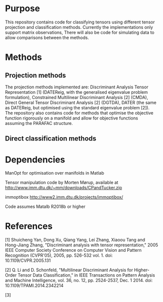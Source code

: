 # Purpose

This repository contains code for classifying tensors using different tensor projection and classification methods. Currently the implementations only support matrix observations, There will also be code for simulating data to allow comparisons between the methods.

# Methods
## Projection methods
The projection methods implemented are: Discriminant Analysis Tensor Representation [1] (DATEReig, with the generalised eigenvalue problem formulation), Constrained Multilinear Discriminant Analysis [2] (CMDA), Direct General Tensor Discriminant Analysis [2] (DGTDA), DATER (the same as DATEReig, but optimised using the standard  eigenvalue problem [2]). The repository also contains code for methods that  optimise the objective function rigorously on a manifold and allow for objective functions assuming the PARAFAC structure. 

## Direct classification methods

# Dependencies
ManOpt for optimisation over manifolds in Matlab

Tensor manipulation code by Morten Mørup, available at http://www.imm.dtu.dk/~mm/downloads/CPandTucker.zip

immoptibox http://www2.imm.dtu.dk/projects/immoptibox/

Code assumes Matalb R2018b or higher

# References
[1] Shuicheng Yan, Dong Xu, Qiang Yang, Lei Zhang, Xiaoou Tang and Hong-Jiang Zhang, "Discriminant analysis with tensor representation," 2005 IEEE Computer Society Conference on Computer Vision and Pattern Recognition (CVPR'05), 2005, pp. 526-532 vol. 1.
doi: 10.1109/CVPR.2005.131

[2] Q. Li and D. Schonfeld, "Multilinear Discriminant Analysis for Higher-Order Tensor Data Classification," in IEEE Transactions on Pattern Analysis and Machine Intelligence, vol. 36, no. 12, pp. 2524-2537, Dec. 1 2014.
doi: 10.1109/TPAMI.2014.2342214

[3]
